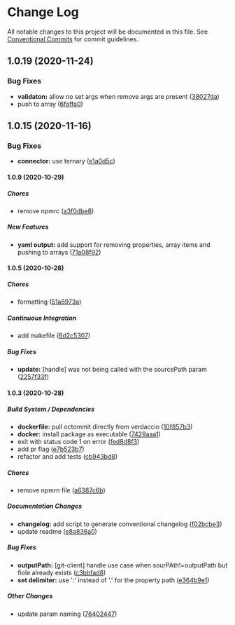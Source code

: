 # Change Log

All notable changes to this project will be documented in this file.
See [Conventional Commits](https://conventionalcommits.org) for commit guidelines.

## 1.0.19 (2020-11-24)


### Bug Fixes

* **validaton:** allow no set args when remove args are present ([38027da](https://github.com/Stockopedia/octommit/commit/38027daaa3e3d9e13390b6c9e6f16fb76e5c9754))
* push to array ([6faffa0](https://github.com/Stockopedia/octommit/commit/6faffa08a02524b14f6558a236d35009fb4ff0ae))



## 1.0.15 (2020-11-16)


### Bug Fixes

* **connector:** use ternary ([e1a0d5c](https://github.com/Stockopedia/octommit/commit/e1a0d5c3e810188bf2b4c87c4731183a27c36e85))





#### 1.0.9 (2020-10-29)

##### Chores

- remove npmrc ([a3f0dbe8](https://github.com/Stockopedia/octommit/commit/a3f0dbe89e9b545038e55627e9d3cae95e572894))

##### New Features

- **yaml output:** add support for removing properties, array items and pushing to arrays ([71a08f92](https://github.com/Stockopedia/octommit/commit/71a08f92fd9a2235c817cb71a7efa64b6c47df01))

#### 1.0.5 (2020-10-28)

##### Chores

- formatting ([51a6973a](https://github.com/Stockopedia/octommit/commit/51a6973a1088f4588d4cd938843ccc9d829d0db9))

##### Continuous Integration

- add makefile ([6d2c5307](https://github.com/Stockopedia/octommit/commit/6d2c530730fbbb0fe7faf2cc217c18e1bfbed560))

##### Bug Fixes

- **update:** [handle] was not being called with the sourcePath param ([2257f33f](https://github.com/Stockopedia/octommit/commit/2257f33ffd93fe1f245a8ccb96411aa9dac1bcf3))

#### 1.0.3 (2020-10-28)

##### Build System / Dependencies

- **dockerfile:** pull octommit directly from verdaccio ([10f857b3](https://github.com/Stockopedia/octommit/commit/10f857b38f6b91d8d4b6a1e06e5f943841bb06d0))
- **docker:** install package as executable ([7429aaa1](https://github.com/Stockopedia/octommit/commit/7429aaa1deadf7b8f2761755cd077b1931ee888f))
- exit with status code 1 on error ([fed8d8f3](https://github.com/Stockopedia/octommit/commit/fed8d8f30de48ff2b2dbb577894e1effc6641061))
- add pr flag ([e7b523b7](https://github.com/Stockopedia/octommit/commit/e7b523b7ce0a76172830cd6d65bcd1bff1441d2c))
- refactor and add tests ([cb943bd8](https://github.com/Stockopedia/octommit/commit/cb943bd829f5b31f3c2f2ef2ed713ad38f5addcb))

##### Chores

- remove npmrn file ([a6387c6b](https://github.com/Stockopedia/octommit/commit/a6387c6b703807f566512ee0afecf49e952bac4f))

##### Documentation Changes

- **changelog:** add script to generate conventional changelog ([f02bcbe3](https://github.com/Stockopedia/octommit/commit/f02bcbe3d53f2e968fe1a08ba2576ce1ff7259b3))
- update readme ([e8a836a0](https://github.com/Stockopedia/octommit/commit/e8a836a0ddba6ebf55c528e6d2396c86cc6d8e93))

##### Bug Fixes

- **outputPath:** [git-client] handle use case when sourPAth!=outputPath but fiole already exists ([c3bbfad8](https://github.com/Stockopedia/octommit/commit/c3bbfad880b1b892d7218c2b0dfd352919423bf7))
- **set delimiter:** use ':' instead of '.' for the property path ([e364b9e1](https://github.com/Stockopedia/octommit/commit/e364b9e18f7c4055c1abba3ed63896a1775a0db0))

##### Other Changes

- update param naming ([76402447](https://github.com/Stockopedia/octommit/commit/764024476d640ea0b13e1d278bd72bf97014b641))
